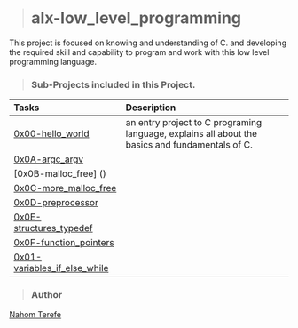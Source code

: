 > # alx-low_level_programming

This project is focused on knowing and understanding of C. and developing the required skill and capability to program and work with this low level programming language. 


> ### Sub-Projects included in this Project.

|Tasks | Description |
|:--- | :--------------|
| [0x00-hello_world]() | an entry project to C programing language, explains all about the basics and fundamentals of C. |
| [0x0A-argc_argv]() |  |
| [0x0B-malloc_free] () |  |
| [0x0C-more_malloc_free]() |  |
| [0x0D-preprocessor]() |  |
| [0x0E-structures_typedef]() |  |
| [0x0F-function_pointers]() | |
| [0x01-variables_if_else_while]() | |

> ### Author 

[Nahom Terefe](github.com/nahi-terefe) 

